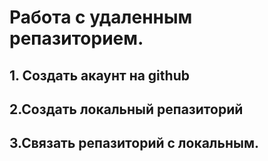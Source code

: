 # Работа с удаленным репазиторием.
## 1. Создать акаунт на github
## 2.Создать локальный репазиторий
## 3.Связать  репазиторий с локальным.
